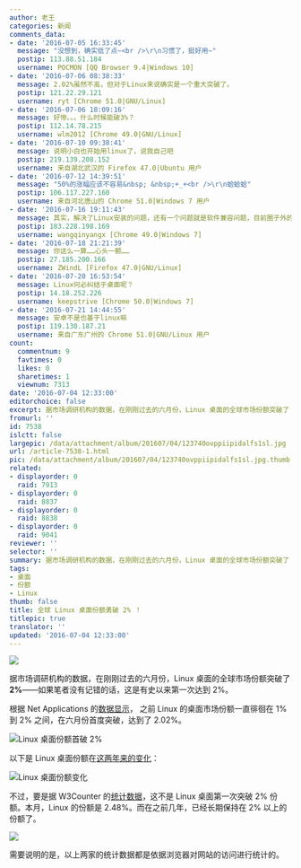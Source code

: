 ```yaml
---
author: 老王
categories: 新闻
comments_data:
- date: '2016-07-05 16:33:45'
  message: "没想到，确实低了点~<br />\r\n习惯了，挺好用~"
  postip: 113.88.51.184
  username: POCMON [QQ Browser 9.4|Windows 10]
- date: '2016-07-06 08:38:33'
  message: 2.02%虽然不高，但对于Linux来说确实是一个重大突破了。
  postip: 121.22.29.121
  username: ryt [Chrome 51.0|GNU/Linux]
- date: '2016-07-06 18:09:16'
  message: 好惨。。。什么时候能破3%？
  postip: 112.14.78.215
  username: wlm2012 [Chrome 49.0|GNU/Linux]
- date: '2016-07-10 09:38:41'
  message: 说明小白也开始用linux了，说我自己吧
  postip: 219.139.208.152
  username: 来自湖北武汉的 Firefox 47.0|Ubuntu 用户
- date: '2016-07-12 14:39:51'
  message: "50%的涨幅应该不容易&nbsp; &nbsp;+_+<br />\r\n蛤蛤蛤"
  postip: 106.117.227.160
  username: 来自河北唐山的 Chrome 51.0|Windows 7 用户
- date: '2016-07-16 19:11:43'
  message: 其实，解决了Linux安装的问题，还有一个问题就是软件兼容问题，目前圈子外的软件全是面向Windows，这个很影响Linux的流行。
  postip: 183.228.198.169
  username: wangqinyangx [Chrome 49.0|Windows 7]
- date: '2016-07-18 21:21:39'
  message: 你这么一算……心头一颤……
  postip: 27.185.200.166
  username: ZWindL [Firefox 47.0|GNU/Linux]
- date: '2016-07-20 16:53:54'
  message: Linux何必纠结于桌面呢？
  postip: 14.18.252.226
  username: keepstrive [Chrome 50.0|Windows 7]
- date: '2016-07-21 14:44:55'
  message: 安卓不是也基于linux嘛
  postip: 119.130.187.21
  username: 来自广东广州的 Chrome 51.0|GNU/Linux 用户
count:
  commentnum: 9
  favtimes: 0
  likes: 0
  sharetimes: 1
  viewnum: 7313
date: '2016-07-04 12:33:00'
editorchoice: false
excerpt: 据市场调研机构的数据，在刚刚过去的六月份，Linux 桌面的全球市场份额突破了 2%——如果笔者没有记错的话，这是有史以来第一次达到 2%。
fromurl: ''
id: 7538
islctt: false
largepic: /data/attachment/album/201607/04/123740ovppiipidalfs1sl.jpg
url: /article-7538-1.html
pic: /data/attachment/album/201607/04/123740ovppiipidalfs1sl.jpg.thumb.jpg
related:
- displayorder: 0
  raid: 7913
- displayorder: 0
  raid: 8837
- displayorder: 0
  raid: 8838
- displayorder: 0
  raid: 9041
reviewer: ''
selector: ''
summary: 据市场调研机构的数据，在刚刚过去的六月份，Linux 桌面的全球市场份额突破了 2%——如果笔者没有记错的话，这是有史以来第一次达到 2%。
tags:
- 桌面
- 份额
- Linux
thumb: false
title: 全球 Linux 桌面份额勇破 2% ！
titlepic: true
translator: ''
updated: '2016-07-04 12:33:00'
---
```


![](/data/attachment/album/201607/04/123740ovppiipidalfs1sl.jpg)


据市场调研机构的数据，在刚刚过去的六月份，Linux 桌面的全球市场份额突破了 **2%**——如果笔者没有记错的话，这是有史以来第一次达到 2%。


根据 Net Applications 的[数据显示](http://www.netmarketshare.com/operating-system-market-share.aspx?qprid=8&qpcustomd=0&qpsp=209&qpnp=1&qptimeframe=M)， 之前 Linux 的桌面市场份额一直徘徊在 1% 到 2% 之间，在六月份首度突破，达到了 2.02%。


![Linux 桌面份额首破 2%](/data/attachment/album/201607/04/120455wnllyxwys2t2ztxl.jpg)


以下是 Linux 桌面份额在[这两年来的变化](http://www.netmarketshare.com/operating-system-market-share.aspx?qprid=9&qpcustomb=0&qpsp=186&qpnp=24&qptimeframe=M&qpstick=1&qpct=0&qpdt=1)：


![Linux 桌面份额变化](/data/attachment/album/201607/04/121428d7q51lcgb7sqylrl.jpg)


不过，要是据 W3Counter 的[统计数据](https://www.w3counter.com/globalstats.php?year=2016&month=6)，这不是 Linux 桌面第一次突破 2% 份额。本月，Linux 的份额是 2.48%。而在之前几年，已经长期保持在 2% 以上的份额了。


![](/data/attachment/album/201607/04/121736kyhvz74kiw5ekfhe.jpg)


需要说明的是，以上两家的统计数据都是依据浏览器对网站的访问进行统计的。